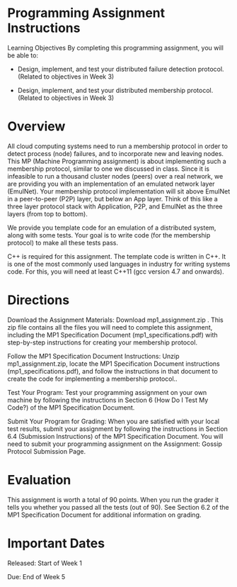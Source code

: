# Programming Assignment Instructions
Learning Objectives
By completing this programming assignment, you will be able to:

- Design, implement, and test your distributed failure detection protocol. (Related to objectives in Week 3)

- Design, implement, and test your distributed membership protocol. (Related to objectives in Week 3)

# Overview

All cloud computing systems need to run a membership protocol in order to detect process (node) failures, and to incorporate new and leaving nodes. This MP (Machine Programming assignment) is about implementing such a membership protocol, similar to one we discussed in class. Since it is infeasible to run a thousand cluster nodes (peers) over a real network, we are providing you with an implementation of an emulated network layer (EmulNet). Your membership protocol implementation will sit above EmulNet in a peer-to-peer (P2P) layer, but below an App layer. Think of this like a three layer protocol stack with Application, P2P, and EmulNet as the three layers (from top to bottom).

We provide you template code for an emulation of a distributed system, along with some tests. Your goal is to write code (for the membership protocol) to make all these tests pass.

C++ is required for this assignment. The template code is written in C++. It is one of the most commonly used languages in industry for writing systems code. For this, you will need at least C++11 (gcc version 4.7 and onwards).

# Directions
Download the Assignment Materials: Download mp1_assignment.zip
. This zip file contains all the files you will need to complete this  assignment, including the MP1 Specification Document  (mp1_specifications.pdf) with step-by-step instructions for creating  your membership protocol.

Follow the MP1 Specification Document Instructions: Unzip mp1_assignment.zip, locate the MP1 Specification Document instructions (mp1_specifications.pdf), and follow the instructions in that document to create the code for implementing a membership protocol..

Test Your Program: Test your programming assignment  on your own machine by following the instructions in Section 6 (How Do I Test My Code?) of the MP1 Specification Document.

Submit Your Program for Grading: When you are satisfied with your local test results, submit your assignment by following the instructions in Section 6.4 (Submission Instructions) of the MP1 Specification Document. You will need to submit your programming assignment on the 
Assignment: Gossip Protocol
 Submission Page.

# Evaluation
 This assignment is worth a total  of 90 points. When you run the grader  it tells you whether you passed  all the tests (out of 90). See Section 6.2 of  the MP1 Specification Document for additional information on  grading.  

# Important Dates
Released: Start of Week 1

Due: End of Week 5

 

